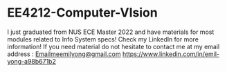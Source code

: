 # EE4212-Computer-VIsion
I just graduated from NUS ECE Master 2022 and have materials for most modules related to Info System specs! Check my Linkedln for more information! If you need material do not hesitate to contact me at my email address : Emailmeemilyong@gmail.com 
https://www.linkedin.com/in/emil-yong-a98b671b2
